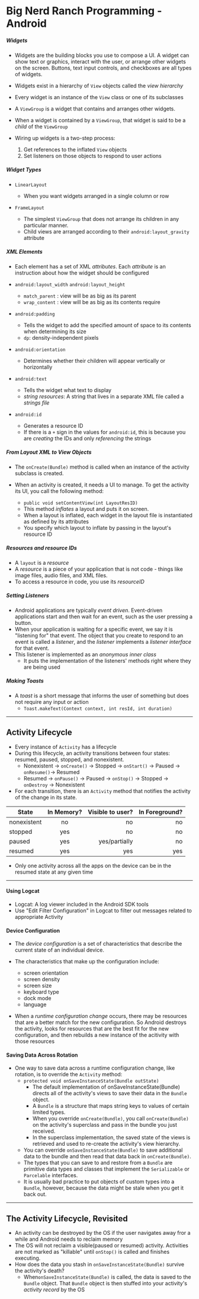 # Big Nerd Ranch Programming - Android 


##### Widgets

* Widgets are the building blocks you use to compose a UI. A widget can show text or graphics, interact with the user, or arrange other widgets on the screen. Buttons, text input controls, and checkboxes are all types of widgets.


* Widgets exist in a hierarchy of `View` objects called the _view hierarchy_


* Every widget is an instance of the `View` class or one of its subclasses


* A `ViewGroup` is a widget that contains and arranges other widgets.


* When a widget is contained by a `ViewGroup`, that widget is said to be a _child_ of the `ViewGroup`  


* Wiring up widgets is a two-step process:
  1. Get references to the inflated `View` objects
  2. Set listeners on those objects to respond to user actions

##### Widget Types

* `LinearLayout`
  * When you want widgets arranged in a single column or row

* `FrameLayout`
  * The simplest `ViewGroup` that does not arrange its children in any particular manner. 
  * Child views are arranged according to their `android:layout_gravity` attribute 

##### XML Elements

* Each element has a set of XML _attributes_. Each _attribute_ is an instruction about how the widget should be configured


* `android:layout_width`
  `android:layout_height`
  * `match_parent` : view will be as big as its parent
  * `wrap_content` : view will be as big as its contents require


* `android:padding`
  * Tells the widget to add the specified amount of space to its contents when determining its size
  * `dp`: density-independent pixels


* `android:orientation`
  * Determines whether their children will appear vertically or horizontally


* `android:text`
  * Tells the widget what text to display
  * _string resources_: A string that lives in a separate XML file called a _strings file_


* `android:id`
  * Generates a resource ID 
  * If there is a `+` sign in the values for `android:id`, this is because you are _creating_ the IDs and only _referencing_ the strings 

##### From Layout XML to View Objects 

* The `onCreate(Bundle)` method is called when an instance of the activity subclass is created. 


* When an activity is created, it needs a UI to manage. To get the activity its UI, you call the following method:
  * `public void setContentView(int LayoutResID)`
  * This method _inflates_ a layout and puts it on screen.
  * When a layout is inflated, each widget in the layout file is instantiated as defined by its attributes 
  * You specify which layout to inflate by passing in the layout's resource ID 

##### Resources and resource IDs

* A `layout` is a _resource_
* A _resource_ is a piece of your application that is not code - things like image files, audio files, and XML files. 
* To access a resource in code, you use its _resourceID_


##### Setting Listeners
* Android applications are typically _event driven_. Event-driven applications start and then wait for an event, such as the user pressing a button. 
* When your application is waiting for a specific event, we say it is "listening for" that event. The object that you create to respond to an event is called a _listener_, and the _listener_ implements a _listener interface_ for that event. 
* This listener is implemented as an _anonymous inner class_
  * It puts the implementation of the listeners' methods right where they are being used
  
##### Making Toasts
* A _toast_ is a short message that informs the user of something but does not require any input or action
  * `Toast.makeText(Context context, int resId, int duration)`

---

## Activity Lifecycle

* Every instance of `Activity` has a lifecycle
* During this lifecycle, an activity transitions between four states: resumed, paused, stopped, and nonexistent. 
  * Nonexistent -> `onCreate()` -> Stopped -> `onStart()` -> Paused -> `onResume()`-> Resumed
  * Resumed -> `onPause()` -> Paused -> `onStop()` -> Stopped -> `onDestroy` -> Nonexistent
* For each transition, there is an `Activity` method that notifies the activity of the change in its state.

| State        | In Memory? | Visible to user? |  In Foreground?  
| ------------- |:-------------:| -----:| ---------:|
| nonexistent  | no | no | no |
| stopped |  yes | no | no |
| paused | yes | yes/partially   |  no |
| resumed | yes |  yes | yes  

* Only one activity across all the apps on the device can be in the resumed state at any given time

___

#### Using Logcat
* Logcat: A log viewer included in the Android SDK tools
* Use "Edit Filter Configuration" in Logcat to filter out messages related to appropriate Activity

#### Device Configuration
* The _device configuration_ is a set of characteristics that describe the current state of an individual device. 
* The characteristics that make up the configuration include:
  * screen orientation
  * screen density
  * screen size
  * keyboard type
  * dock mode
  * language

* When a _runtime configuration change_ occurs, there may be resources that are a better match for the new configuration. So Android destroys the activity, looks for resources that are the best fit for the new configuration, and then rebuilds a new instance of the acitivity with those resources

#### Saving Data Across Rotation
* One way to save data across a runtime configuration change, like rotation, is to override the `Activity` method:
  * `protected void onSaveInstanceState(Bundle outState)`
    * The default implementation of onSaveInstanceState(Bundle) directs all of the activity's views to save their data in the `Bundle` object. 
    * A `Bundle` is a structure that maps string keys to values of certain limited types.
    * When you override `onCreate(Bundle)`, you call `onCreate(Bundle)` on the activity's superclass and pass in the bundle you just received. 
    * In the superclass implementation, the saved state of the views is retrieved and used to re-create the activity's view hierarchy. 
  * You can override `onSaveInstanceState(Bundle)` to save additional data to the bundle and then read that data back in `onCreate(Bundle)`. 
  * The types that you can save to and restore from a `Bundle` are primitive data types and classes that implement the `Serializable` or `Parcelable` interfaces. 
  * It is usually bad practice to put objects of custom types into a `Bundle`, however, because the data might be stale when you get it back out.

___

## The Activity Lifecycle, Revisited
* An activity can be destroyed by the OS if the user navigates away fror a while and Android needs to reclaim memory
* The OS will not reclaim a visible(paused or resumed) activity. Activities are not marked as "killable" until `onStop()` is called and finishes executing.
* How does the data you stash in `onSaveInstanceState(Bundle)` survive the activity's death?
  * When`onSaveInstanceState(Bundle)` is called, the data is saved to the `Bundle` object. That `Bundle` object is then stuffed into your activity's _activity record_ by the OS



